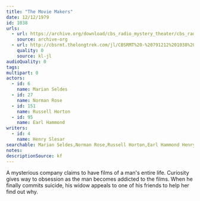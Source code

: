 ```yaml
---
title: "The Movie Makers"
date: 12/12/1979
id: 1038
urls: 
  - url: https://archive.org/download/cbs_radio_mystery_theater/cbs_radio_mystery_theater-1001-1050.zip/cbs_radio_mystery_theater-1001-1050%2Fcbsrmt_1038_the_movie_makers.mp3
    source: archive-org
  - url: http://cbsrmt.thelongtrek.com/jl/CBSRMT%20-%20791212%201038%20The%20Movie%20Makers_jl.mp3
    quality: 0
    source: kl-jl
audioQuality: 0
tags: 
multipart: 0
actors:  
  - id: 6
    name: Marian Seldes  
  - id: 27
    name: Norman Rose  
  - id: 151
    name: Russell Horton  
  - id: 95
    name: Earl Hammond
writers:  
  - id: 4
    name: Henry Slesar
searchable: Marian Seldes,Norman Rose,Russell Horton,Earl Hammond Henry Slesar
notes: 
descriptionSource: kf
---
```

A mysterious company claims to have films of a man's entire life. Curiosity gives way to obsession as the man becomes addicted to the films. When he finally commits suicide, his widow appeals to one of his friends to help her find out why.